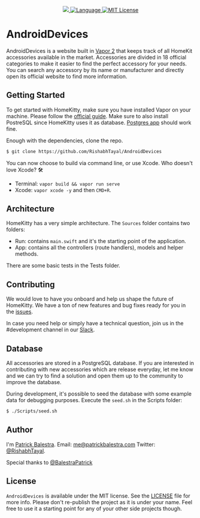<p align="center">
    <!--<img src="header.png">-->
</p>
<p align="center">
  <a href="https://circleci.com/gh/BalestraPatrick/HomeKitty">
    <img src="https://circleci.com/gh/BalestraPatrick/HomeKitty.svg?style=svg">
  </a>
  <a href="https://swift.org">
    <img src="http://img.shields.io/badge/Swift-3.2-brightgreen.svg" alt="Language">
  </a>  <a href="https://github.com/RishabhTayal/AndroidDevices/blob/master/LICENSE.md">
    <img src="https://img.shields.io/badge/license-MIT-blue.svg" alt="MIT License">
  </a>
</p>

# AndroidDevices
AndroidDevices is a website built in [Vapor 2][1] that keeps track of all HomeKit accessories available in the market. Accessories are divided in 18 official categories to make it easier to find the perfect accessory for your needs. You can search any accessory by its name or manufacturer and directly open its official website to find more information.

## Getting Started
To get started with HomeKitty, make sure you have installed Vapor on your machine. Please follow the [official guide][2]. Make sure to also install PostreSQL since HomeKitty uses it as database. [Postgres app][3] should work fine.

Enough with the dependencies, clone the repo.

```bash
$ git clone https://github.com/RishabhTayal/AndroidDevices
```
You can now choose to build via command line, or use Xcode. Who doesn't love Xcode? 🛠

- Terminal: `vapor build && vapor run serve`
- Xcode: `vapor xcode -y` and then `CMD+R`.

## Architecture
HomeKitty has a very simple architecture. The `Sources` folder contains two folders:

- Run: contains `main.swift` and it's the starting point of the application.
- App: contains all the controllers (route handlers), models and helper methods.

There are some basic tests in the Tests folder. 

## Contributing
We would love to have you onboard and help us shape the future of HomeKitty. We have a ton of new features and bug fixes ready for you in the [issues][4].

In case you need help or simply have a technical question, join us in the #development channel in our [Slack][5].

## Database
All accessories are stored in a PostgreSQL database. If you are interested in contributing with new accessories which are release everyday, let me know and we can try to find a solution and open them up to the community to improve the database.

During development, it's possible to seed the database with some example data for debugging purposes. Execute the `seed.sh` in the Scripts folder:

```bash
$ ./Scripts/seed.sh
```

## Author

I'm [Patrick Balestra][6].
Email: [me@patrickbalestra.com][7]
Twitter: [@RishabhTayal][8].

Special thanks to [@BalestraPatrick][9]

## License

`AndroidDevices` is available under the MIT license. See the [LICENSE][10] file for more info. 
Please don't re-publish the project as it is under your name. Feel free to use it a starting point for any of your other side projects though.


[1]:	https://github.com/vapor/vapor
[2]:	https://docs.vapor.codes/2.0/getting-started/install-on-macos/
[3]:	http://postgresapp.com
[4]:	https://github.com/BalestraPatrick/HomeKitty/issues
[5]:	https://homekitty-slack.herokuapp.com
[6]:	http://www.patrickbalestra.com
[7]:	mailto:me@patrickbalestra.com
[8]:	http://twitter.com/RishabhTayal
[9]:	http://twitter.com/BalestraPatrick
[10]:	LICENSE